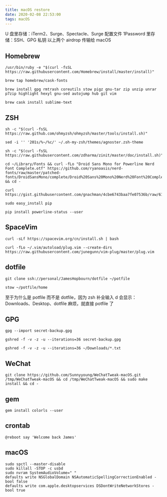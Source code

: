 ```yaml
---
title: macOS restore
date: 2020-02-08 22:53:00
tags: macOS
---
```


U 盘里存储：iTerm2、Surge、Spectacle、Surge 配置文件
1Password 里存储：SSH、GPG 私钥
以上两个 airdrop 传输给 macOS

<!-- more -->

## Homebrew
```
/usr/bin/ruby -e "$(curl -fsSL https://raw.githubusercontent.com/Homebrew/install/master/install)"

brew tap homebrew/cask-fonts

brew install gpg rmtrash coreutils stow pigz gnu-tar zip unzip unrar p7zip highlight hexyl gnu-sed autojump hub git vim

brew cask install sublime-text
```

## ZSH
```
sh -c "$(curl -fsSL https://raw.github.com/ohmyzsh/ohmyzsh/master/tools/install.sh)"

sed -i '' '201s/%~/%c/' ~/.oh-my-zsh/themes/agnoster.zsh-theme

sh -c "$(curl -fsSL https://raw.githubusercontent.com/zdharma/zinit/master/doc/install.sh)"

cd ~/Library/Fonts && curl -fLo "Droid Sans Mono for Powerline Nerd Font Complete.otf" https://github.com/ryanoasis/nerd-fonts/raw/master/patched-fonts/DroidSansMono/complete/Droid%20Sans%20Mono%20Nerd%20Font%20Complete.otf && cd -

curl https://gist.githubusercontent.com/gnachman/4cbe6743baa7fe07536b/raw/61fceba4a0b2624850ac1b4a20ac8ca48e07f7d2/gistfile1.txt|pbcopy

sudo easy_install pip

pip install powerline-status --user

```

## SpaceVim
```
curl -sLf https://spacevim.org/cn/install.sh | bash

curl -fLo ~/.vim/autoload/plug.vim --create-dirs https://raw.githubusercontent.com/junegunn/vim-plug/master/plug.vim
```

## dotfile
```
git clone ssh://personal/JamesHopbourn/dotfile ~/potfile

stow ~/potfile/home
```

至于为什么是 potfile 而不是 dotfile，因为 zsh 补全输入 d 会显示：Downloads、Desktop、dotfile 麻烦，就直接 potfile 了

## GPG
```
gpg --import secret-backup.gpg

gshred -f -v -z -u --iterations=36 secret-backup.gpg

gshred -f -v -z -u --iterations=36 ~/Downloads/*.txt
```

## WeChat
```
git clone https://github.com/Sunnyyoung/WeChatTweak-macOS.git /tmp/WeChatTweak-macOS && cd /tmp/WeChatTweak-macOS && sudo make install && cd -
```

## gem
```
gem install colorls --user
```

## crontab
```
@reboot say 'Welcome back James'
```

## macOS 
```
sudo spctl --master-disable
sudo killall -STOP -c usbd
sudo nvram SystemAudioVolume=" "
defaults write NSGlobalDomain NSAutomaticSpellingCorrectionEnabled -bool false
defaults write com.apple.desktopservices DSDontWriteNetworkStores -bool true

```
